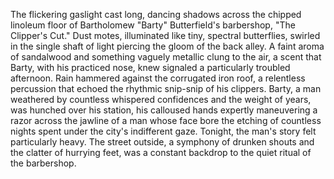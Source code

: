 The flickering gaslight cast long, dancing shadows across the chipped linoleum floor of Bartholomew "Barty" Butterfield's barbershop, "The Clipper's Cut."  Dust motes, illuminated like tiny, spectral butterflies, swirled in the single shaft of light piercing the gloom of the back alley.  A faint aroma of sandalwood and something vaguely metallic clung to the air, a scent that Barty, with his practiced nose, knew signaled a particularly troubled afternoon.  Rain hammered against the corrugated iron roof, a relentless percussion that echoed the rhythmic snip-snip of his clippers.  Barty, a man weathered by countless whispered confidences and the weight of years, was hunched over his station, his calloused hands expertly maneuvering a razor across the jawline of a man whose face bore the etching of countless nights spent under the city's indifferent gaze.  Tonight, the man's story felt particularly heavy.  The street outside, a symphony of drunken shouts and the clatter of hurrying feet, was a constant backdrop to the quiet ritual of the barbershop.

